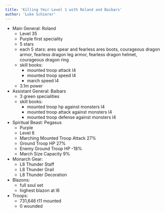 ```yaml
---
title: 'Killing Ymir Level 1 with Roland and Baibars'
author: 'Luke Schierer'
---
```


- Main General: Roland
  - Level 35
  - Purple first speciality
  - 5 stars
  - each 5 stars: ares spear and fearless ares boots, courageous dragon armor, fearless dragon leg armor, fearless dragon helmet, courageous dragon ring
  - skill books:
    - mounted troop attack l4
    - mounted troop speed l4
    - march speed l4
  - 3.1m power
- Assistant General: Baibars
  - 3 green specialities
  - skill books:
    - mounted troop hp against monsters l4
    - mounted troop attack against monsters l4
    - mounted troop defense against monsters l4
- Spiritual Beast: Pegasus
  - Purple
  - Level 6
  - Marching Mounted Troop Attack 27%
  - Ground Troop HP 27%
  - Enemy Ground Troop HP -18%
  - March Size Capacity 9%
- Monarch Gear:
  - L8 Thunder Staff
  - L8 Thunder Grail
  - L8 Thunder Decoration
- Blazons:
  - full soul set
  - highest blazon at l6
- Troops:
  - 731,646 t11 mounted
  - 0 wounded
